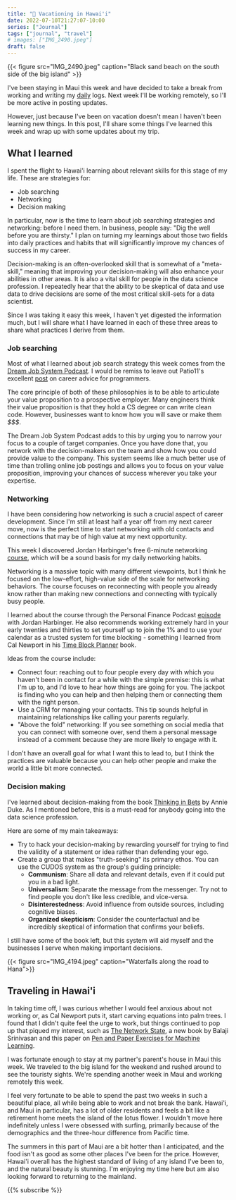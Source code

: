 ```yaml
---
title: "🌋 Vacationing in Hawai'i"
date: 2022-07-10T21:27:07-10:00
series: ["Journal"]
tags: ["journal", "travel"]
# images: ["IMG_2490.jpeg"]
draft: false
---
```

{{< figure src="IMG_2490.jpeg" caption="Black sand beach on the south side of the big island" >}}

<p></p>

I've been staying in Maui this week and have decided to take a break from working and writing my [daily](/daily) logs. Next week I'll be working remotely, so I'll be more active in posting updates.

However, just because I've been on vacation doesn't mean I haven't been learning new things. In this post, I'll share some things I've learned this week and wrap up with some updates about my trip.

## What I learned

I spent the flight to Hawai'i learning about relevant skills for this stage of my life. These are strategies for:

- Job searching
- Networking
- Decision making

In particular, now is the time to learn about job searching strategies and networking: before I need them. In business, people say: "Dig the well before you are thirsty." I plan on turning my learnings about those two fields into daily practices and habits that will significantly improve my chances of success in my career.

Decision-making is an often-overlooked skill that is somewhat of a "meta-skill," meaning that improving your decision-making will also enhance your abilities in other areas. It is also a vital skill for people in the data science profession. I repeatedly hear that the ability to be skeptical of data and use data to drive decisions are some of the most critical skill-sets for a data scientist.

Since I was taking it easy this week, I haven't yet digested the information much, but I will share what I have learned in each of these three areas to share what practices I derive from them.

### Job searching

Most of what I learned about job search strategy this week comes from the [Dream Job System Podcast](https://cultivatedculture.com/djs-podcast/). I would be remiss to leave out Patio11's excellent [post](https://www.kalzumeus.com/2011/10/28/dont-call-yourself-a-programmer/) on career advice for programmers.

The core principle of both of these philosophies is to be able to articulate your value proposition to a prospective employer. Many engineers think their value proposition is that they hold a CS degree or can write clean code. However, businesses want to know how you will save or make them *\$\$\$*.

The Dream Job System Podcast adds to this by urging you to narrow your focus to a couple of target companies. Once you have done that, you network with the decision-makers on the team and show how you could provide value to the company. This system seems like a much better use of time than trolling online job postings and allows you to focus on your value proposition, improving your chances of success wherever you take your expertise.

### Networking

I have been considering how networking is such a crucial aspect of career development. Since I'm still at least half a year off from my next career move, now is the perfect time to start networking with old contacts and connections that may be of high value at my next opportunity.

This week I discovered Jordan Harbinger's free 6-minute networking [course](https://www.jordanharbinger.com/courses/), which will be a sound basis for my daily networking habits.

Networking is a massive topic with many different viewpoints, but I think he focused on the low-effort, high-value side of the scale for networking behaviors. The course focuses on reconnecting with people you already know rather than making new connections and connecting with typically busy people.

I learned about the course through the Personal Finance Podcast [episode](https://www.thepersonalfinancepodcast.com/how-to-skyrocket-your-net-worth-by-building-an-amazing-network-with-jordan-harbinger/) with Jordan Harbinger. He also recommends working extremely hard in your early twenties and thirties to set yourself up to join the 1% and to use your calendar as a trusted system for time blocking - something I learned from Cal Newport in his [Time Block Planner](https://www.timeblockplanner.com/) book.

Ideas from the course include:

- Connect four: reaching out to four people every day with which you haven't been in contact for a while with the simple premise: this is what I'm up to, and I'd love to hear how things are going for you. The jackpot is finding who you can help and then helping them or connecting them with the right person.
- Use a CRM for managing your contacts. This tip sounds helpful in maintaining relationships like calling your parents regularly.
- "Above the fold" networking: If you see something on social media that you can connect with someone over, send them a personal message instead of a comment because they are more likely to engage with it.

I don't have an overall goal for what I want this to lead to, but I think the practices are valuable because you can help other people and make the world a little bit more connected.

### Decision making

I've learned about decision-making from the book [Thinking in Bets](https://www.amazon.com/Thinking-Bets-Making-Smarter-Decisions/dp/0735216355) by Annie Duke. As I mentioned before, this is a must-read for anybody going into the data science profession.

Here are some of my main takeaways:

- Try to hack your decision-making by rewarding yourself for trying to find the validity of a statement or idea rather than defending your ego.
- Create a group that makes "truth-seeking" its primary ethos. You can use the CUDOS system as the group's guiding principle:
  - **Communism**: Share all data and relevant details, even if it could put you in a bad light.
  - **Universalism**: Separate the message from the messenger. Try not to find people you don't like less credible, and vice-versa.
  - **Disinterestedness**: Avoid influence from outside sources, including cognitive biases.
  - **Organized skepticism**: Consider the counterfactual and be incredibly skeptical of information that confirms your beliefs.

I still have some of the book left, but this system will aid myself and the businesses I serve when making important decisions.

{{< figure src="IMG_4194.jpeg" caption="Waterfalls along the road to Hana">}}

## Traveling in Hawai'i

In taking time off, I was curious whether I would feel anxious about not working or, as Cal Newport puts it, start carving equations into palm trees. I found that I didn't quite feel the urge to work, but things continued to pop up that piqued my interest, such as [The Network State](https://aa1729.com/), a new book by Balaji Srinivasan and this paper on [Pen and Paper Exercises for Machine Learning](https://arxiv.org/pdf/2206.13446.pdf).

I was fortunate enough to stay at my partner's parent's house in Maui this week. We traveled to the big island for the weekend and rushed around to see the touristy sights. We're spending another week in Maui and working remotely this week.

I feel very fortunate to be able to spend the past two weeks in such a beautiful place, all while being able to work and not break the bank. Hawai'i, and Maui in particular, has a lot of older residents and feels a bit like a retirement home meets the island of the lotus flower. I wouldn't move here indefinitely unless I were obsessed with surfing, primarily because of the demographics and the three-hour difference from Pacific time.

The summers in this part of Maui are a bit hotter than I anticipated, and the food isn't as good as some other places I've been for the price. However, Hawai'i overall has the highest standard of living of any island I've been to, and the natural beauty is stunning. I'm enjoying my time here but am also looking forward to returning to the mainland.

{{% subscribe %}}
